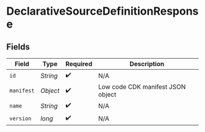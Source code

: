 # DeclarativeSourceDefinitionResponse


## Fields

| Field                             | Type                              | Required                          | Description                       |
| --------------------------------- | --------------------------------- | --------------------------------- | --------------------------------- |
| `id`                              | *String*                          | :heavy_check_mark:                | N/A                               |
| `manifest`                        | *Object*                          | :heavy_check_mark:                | Low code CDK manifest JSON object |
| `name`                            | *String*                          | :heavy_check_mark:                | N/A                               |
| `version`                         | *long*                            | :heavy_check_mark:                | N/A                               |